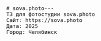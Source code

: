 <pre>
# sova.photo---
ТЗ для фотостудии sova.photo
Сайт: https://sova.photo
Дата: 2025
Город: Челябинск
</pre>
